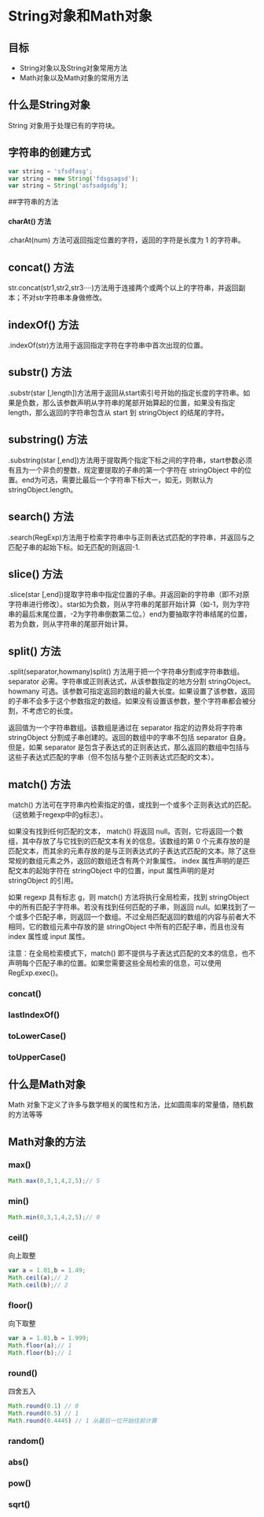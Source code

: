 # String对象和Math对象

## 目标
* String对象以及String对象常用方法
* Math对象以及Math对象的常用方法


## 什么是String对象
String 对象用于处理已有的字符块。

## 字符串的创建方式
```javascript
var string = 'sfsdfasg';
var string = new String('fdsgsagsd');
var string = String('asfsadgsdg');
```

##字符串的方法
#### charAt() 方法
.charAt(num) 方法可返回指定位置的字符，返回的字符是长度为 1 的字符串。

## concat() 方法
str.concat(str1,str2,str3····)方法用于连接两个或两个以上的字符串，并返回副本；不对str字符串本身做修改。

## indexOf() 方法
.indexOf(str)方法用于返回指定字符在字符串中首次出现的位置。

## substr() 方法
.substr(star [,length])方法用于返回从start索引号开始的指定长度的字符串。如果是负数，那么该参数声明从字符串的尾部开始算起的位置，如果没有指定 length，那么返回的字符串包含从 start 到 stringObject 的结尾的字符。

## substring() 方法
.substring(star [,end])方法用于提取两个指定下标之间的字符串，start参数必须有且为一个非负的整数，规定要提取的子串的第一个字符在 stringObject 中的位置。end为可选，需要比最后一个字符串下标大一，如无，则默认为stringObject.length。

## search() 方法
.search(RegExp)方法用于检索字符串中与正则表达式匹配的字符串，并返回与之匹配子串的起始下标。如无匹配的则返回-1.

## slice() 方法
.slice(star [,end])提取字符串中指定位置的子串。并返回新的字符串（即不对原字符串进行修改）。star如为负数，则从字符串的尾部开始计算（如-1，则为字符串的最后末尾位置，-2为字符串倒数第二位。）end为要抽取字符串结尾的位置，若为负数，则从字符串的尾部开始计算。

## split() 方法
.split(separator,howmany)split() 方法用于把一个字符串分割成字符串数组。separator 必需。字符串或正则表达式，从该参数指定的地方分割 stringObject。howmany 可选。该参数可指定返回的数组的最大长度。如果设置了该参数，返回的子串不会多于这个参数指定的数组。如果没有设置该参数，整个字符串都会被分割，不考虑它的长度。

返回值为一个字符串数组。该数组是通过在 separator 指定的边界处将字符串 stringObject 分割成子串创建的。返回的数组中的字串不包括 separator 自身。但是，如果 separator 是包含子表达式的正则表达式，那么返回的数组中包括与这些子表达式匹配的字串（但不包括与整个正则表达式匹配的文本）。

## match() 方法
match() 方法可在字符串内检索指定的值，或找到一个或多个正则表达式的匹配。（这依赖于regexp中的g标志）。

如果没有找到任何匹配的文本， match() 将返回 null。否则，它将返回一个数组，其中存放了与它找到的匹配文本有关的信息。该数组的第 0 个元素存放的是匹配文本，而其余的元素存放的是与正则表达式的子表达式匹配的文本。除了这些常规的数组元素之外，返回的数组还含有两个对象属性。 index 属性声明的是匹配文本的起始字符在 stringObject 中的位置，input 属性声明的是对 stringObject 的引用。

如果 regexp 具有标志 g，则 match() 方法将执行全局检索，找到 stringObject 中的所有匹配子字符串。若没有找到任何匹配的子串，则返回 null。如果找到了一个或多个匹配子串，则返回一个数组。不过全局匹配返回的数组的内容与前者大不相同，它的数组元素中存放的是 stringObject 中所有的匹配子串，而且也没有 index 属性或 input 属性。

注意：在全局检索模式下，match() 即不提供与子表达式匹配的文本的信息，也不声明每个匹配子串的位置。如果您需要这些全局检索的信息，可以使用 RegExp.exec()。


### concat()



### lastIndexOf()


### toLowerCase()


### toUpperCase()


## 什么是Math对象
Math 对象下定义了许多与数学相关的属性和方法，比如圆周率的常量值，随机数的方法等等


## Math对象的方法


###	max()
```javascript
Math.max(0,3,1,4,2,5);// 5
```


###	min()
```javascript
Math.min(0,3,1,4,2,5);// 0
```


###	ceil()
向上取整
```JavaScript
var a = 1.01,b = 1.49;
Math.ceil(a);// 2
Math.ceil(b);// 2
```


###	floor()
向下取整
```javascript
var a = 1.01,b = 1.999;
Math.floor(a);// 1
Math.floor(b);// 1
```


###	round()
四舍五入
```javascript
Math.round(0.1) // 0
Math.round(0.5) // 1
Math.round(0.4445) // 1 从最后一位开始往前计算
```

###	random()


###	abs()


###	pow()


###	sqrt()
